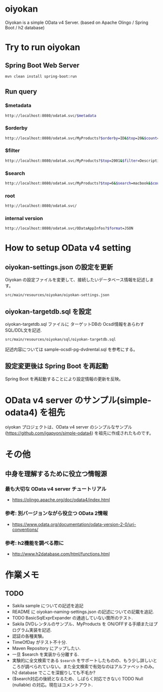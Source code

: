 # oiyokan

Oiyokan is a simple OData v4 Server. (based on Apache Olingo / Spring Boot / h2 database)

# Try to run oiyokan

## Spring Boot Web Server

```sh
mvn clean install spring-boot:run
```

## Run query

### $metadata

```sh
http://localhost:8080/odata4.svc/$metadata
```

### $orderby

```sh
http://localhost:8080/odata4.svc/MyProducts?$orderby=ID&$top=20&$count=true
```

### $filter

```sh
http://localhost:8080/odata4.svc/MyProducts?$top=2001&$filter=Description eq 'MacBook Pro (13-inch, 2020, Thunderbolt 3ポートx 4)' and ID eq 1.0&$count=true&$select=ID,Name
```

### $search

```sh
http://localhost:8080/odata4.svc/MyProducts?$top=6&$search=macbook&$count=true&$select=ID
```

### root

```sh
http://localhost:8080/odata4.svc/
```

### internal version

```sh
http://localhost:8080/odata4.svc/ODataAppInfos?$format=JSON
```

# How to setup OData v4 setting

## oiyokan-settings.json の設定を更新

Oiyokan の設定ファイルを変更して、接続したいデータベース情報を記述します。

```sh
src/main/resources/oiyokan/oiyokan-settings.json
```

## oiyokan-targetdb.sql を設定

oiyokan-targetdb.sql ファイルに ターゲットDBの Ocsdl情報をあらわす SQL/DDL文を記述.

```sh
src/main/resources/oiyokan/sql/oiyokan-targetdb.sql
```

記述内容については sample-ocsdl-pg-dvdrental.sql を参考にする。

## 設定変更後は Spring Boot を再起動

Spring Boot を再起動することにより設定情報の更新を反映。

# OData v4 server のサンプル(simple-odata4) を祖先

oiyokan プロジェクトは、OData v4 server のシンプルなサンプル(https://github.com/igapyon/simple-odata4) を祖先に作成されたものです。

# その他

## 中身を理解するために役立つ情報源

### 最も大切な OData v4 server チュートリアル

- https://olingo.apache.org/doc/odata4/index.html

### 参考: 別バージョンながら役立つ OData 2情報

- https://www.odata.org/documentation/odata-version-2-0/uri-conventions/

### 参考: h2機能を調べる際に

- http://www.h2database.com/html/functions.html

# 作業メモ

## TODO

- Sakila sample についての記述を追記
- README に oiyokan-naming-settings.json の記述についての記載を追記.
- TODO BasicSqlExprExpander の通過していない箇所のテスト.
- Sakila DVDレンタルのサンプル、MyProducts を ON/OFFする手順またはプログラム実装を記述.
- 認証の各種実験。
- TimeOfDay がテスト不十分.
- Maven Repository にアップしたい.
- 一旦 $search を実装から分離する.
- 実験的に全文検索である `$search` をサポートしたものの、もう少し詳しいところが調べられていない。また全文検索で有効なのはアルファベットのみ。h2 database でここを深掘りしても不毛か?
- ($search対応の後続となるため、しばらく対応できない) TODO Null (nullable) の対応。現在はコメントアウト.
